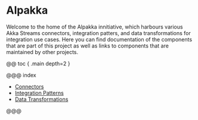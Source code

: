 # Alpakka

Welcome to the home of the Alpakka innitiative, which harbours various Akka Streams connectors, integration patters, 
and data transformations for integration use cases. Here you can find documentation of the components that are 
part of this project as well as links to components that are maintained by other projects.

@@ toc { .main depth=2 }

@@@ index

* [Connectors](connectors.md)
* [Integration Patterns](patterns.md)
* [Data Transformations](data-transformations.md)

@@@



